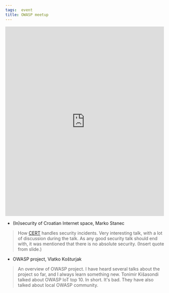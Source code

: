 ```yaml
---
tags:  event
title: OWASP meetup
---
```

<iframe src="https://web.facebook.com/plugins/post.php?href=https%3A%2F%2Fweb.facebook.com%2Fmedia%2Fset%2F%3Fset%3Da.10154160435212290.1073741907.735252289%26type%3D3&width=500" width="500" height="597" style="border:none;overflow:hidden" scrolling="no" frameborder="0" allowTransparency="true"></iframe>

- (In)security of Croatian Internet space, Marko Stanec

> How [CERT](http://www.cert.hr/) handles security incidents. Very interesting talk, with a lot of discussion during the talk. As any good security talk should end with, it was mentioned that there is no absolute security. (Insert quote from slide.)

- OWASP project, Vlatko Košturjak

> An overview of OWASP project. I have heard several talks about the project so far, and I always learn something new. Tonimir Kišasondi talked about OWASP IoT top 10. In short. It's bad. They have also talked about local OWASP community.
